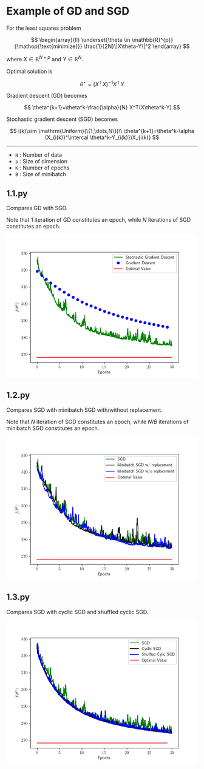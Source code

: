 # Example of GD and SGD

For the least squares problem

$$
\begin{array}{ll}
\underset{\theta \in \mathbb{R}^{p}}{\mathop{\text{minimize}}} \frac{1}{2N}\|X\theta-Y\|^2
\end{array}
$$

where $X\in \mathbb{R}^{N\times p}$ and $Y\in \mathbb{R}^N$.

Optimal solution is 

$$
\theta^{\star}=\left(X^{\top} X\right)^{-1} X^{\top} Y
$$

Gradient descent (GD) becomes

$$
\theta^{k+1}=\theta^k-\frac{\alpha}{N} X^T(X\theta^k-Y)
$$

Stochastic gradient descent (SGD) becomes

$$
i(k)\sim \mathrm{Uniform}(\{1,\dots,N\})\\
\theta^{k+1}=\theta^k-\alpha (X_{i(k)}^\intercal \theta^k-Y_{i(k)})X_{i(k)}
$$

---

- `N` : Number of data
- `p` : Size of dimension
- `K` : Number of epochs
- `B` : Size of minibatch

## 1.1.py

Compares GD with SGD.

Note that 1 iteration of GD constitutes an epoch, while $N$ iterations of SGD constitutes an epoch.

![](1.1.1.png)

## 1.2.py

Compares SGD with minibatch SGD with/without replacement.

Note that $N$ iteration of SGD constitutes an epoch, while $N / B$ iterations of minibatch SGD constitutes an epoch.

![](1.2.1.png)

## 1.3.py

Compares SGD with cyclic SGD and shuffled cyclic SGD.

![](1.3.1.png)